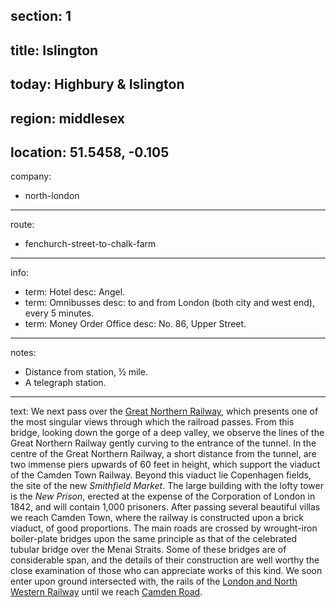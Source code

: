 section: 1
----
title: Islington
----
today: Highbury & Islington
----
region: middlesex
----
location: 51.5458, -0.105
----
company:
- north-london
----
route:
- fenchurch-street-to-chalk-farm
----
info:
- term: Hotel
  desc: Angel.
- term: Omnibusses
  desc: to and from London (both city and west end), every 5 minutes.
- term: Money Order Office
  desc: No. 86, Upper Street.
----
notes:
- Distance from station, ½ mile.
- A telegraph station.
----
text: We next pass over the [Great Northern Railway](/companies/great-northern), which presents one of the most singular views through which the railroad passes. From this bridge, looking down the gorge of a deep valley, we observe the lines of the Great Northern Railway gently curving to the entrance of the tunnel. In the centre of the Great Northern Railway, a short distance from the tunnel, are two immense piers upwards of 60 feet in height, which support the viaduct of the Camden Town Railway. Beyond this viaduct lie Copenhagen fields, the site of the new *Smithfield Market*. The large building with the lofty tower is the *New Prison*, erected at the expense of the Corporation of London in 1842, and will contain 1,000 prisoners. After passing several beautiful villas we reach Camden Town, where the railway is constructed upon a brick viaduct, of good proportions. The main roads are crossed by wrought-iron boiler-plate bridges upon the same principle as that of the celebrated tubular bridge over the Menai Straits. Some of these bridges are of considerable span, and the details of their construction are well worthy the close examination of those who can appreciate works of this kind. We soon enter upon ground intersected with, the rails of the [London and North Western Railway](/companies/london-and-north-western) until we reach [Camden Road](/stations/camden-road).
